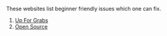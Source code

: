 These websites list beginner friendly issues which one can fix.

1. [Up For Grabs](http://up-for-grabs.net/#/)
2. [Open Source](https://open-source.now.sh/)

